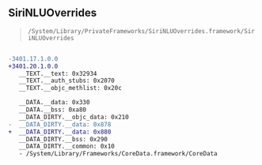 ## SiriNLUOverrides

> `/System/Library/PrivateFrameworks/SiriNLUOverrides.framework/SiriNLUOverrides`

```diff

-3401.17.1.0.0
+3401.20.1.0.0
   __TEXT.__text: 0x32934
   __TEXT.__auth_stubs: 0x2070
   __TEXT.__objc_methlist: 0x20c

   __DATA.__data: 0x330
   __DATA.__bss: 0xa80
   __DATA_DIRTY.__objc_data: 0x210
-  __DATA_DIRTY.__data: 0x878
+  __DATA_DIRTY.__data: 0x880
   __DATA_DIRTY.__bss: 0x290
   __DATA_DIRTY.__common: 0x10
   - /System/Library/Frameworks/CoreData.framework/CoreData

```
